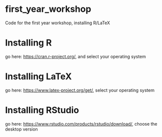 # first_year_workshop
Code for the first year workshop, installing R/LaTeX

# Installing R
go here: https://cran.r-project.org/, and select your operating system

# Installing LaTeX
go here: https://www.latex-project.org/get/, select your operating system

# Installing RStudio
go here: https://www.rstudio.com/products/rstudio/download/, choose the desktop version
